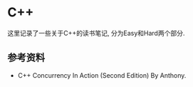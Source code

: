 # C++

这里记录了一些关于C++的读书笔记, 分为Easy和Hard两个部分.

## 参考资料

* C++ Concurrency In Action (Second Edition) By Anthony.
